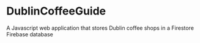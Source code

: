 # DublinCoffeeGuide
A Javascript web application that stores Dublin coffee shops in a Firestore Firebase database
